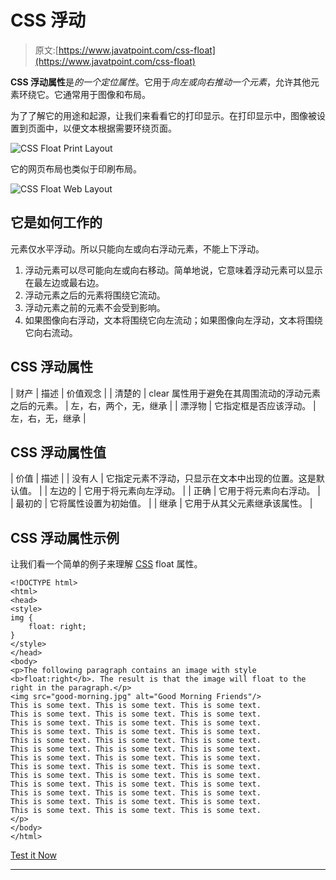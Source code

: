 # CSS 浮动

> 原文:[https://www.javatpoint.com/css-float](https://www.javatpoint.com/css-float)

**CSS 浮动属性**是*的一个定位属性*。它用于*向左或向右推动一个元素*，允许其他元素环绕它。它通常用于图像和布局。

为了了解它的用途和起源，让我们来看看它的打印显示。在打印显示中，图像被设置到页面中，以便文本根据需要环绕页面。

![CSS Float Print Layout](../Images/f9ba054066f0e0c609625759f4aad981.png)

它的网页布局也类似于印刷布局。

![CSS Float Web Layout](../Images/0a47a1d6c4976e14f754f5c903b47e82.png)

## 它是如何工作的

元素仅水平浮动。所以只能向左或向右浮动元素，不能上下浮动。

1.  浮动元素可以尽可能向左或向右移动。简单地说，它意味着浮动元素可以显示在最左边或最右边。
2.  浮动元素之后的元素将围绕它流动。
3.  浮动元素之前的元素不会受到影响。
4.  如果图像向右浮动，文本将围绕它向左流动；如果图像向左浮动，文本将围绕它向右流动。

## CSS 浮动属性

| 财产 | 描述 | 价值观念 |
| 清楚的 | clear 属性用于避免在其周围流动的浮动元素之后的元素。 | 左，右，两个，无，继承 |
| 漂浮物 | 它指定框是否应该浮动。 | 左，右，无，继承 |

## CSS 浮动属性值

| 价值 | 描述 |
| 没有人 | 它指定元素不浮动，只显示在文本中出现的位置。这是默认值。 |
| 左边的 | 它用于将元素向左浮动。 |
| 正确 | 它用于将元素向右浮动。 |
| 最初的 | 它将属性设置为初始值。 |
| 继承 | 它用于从其父元素继承该属性。 |

## CSS 浮动属性示例

让我们看一个简单的例子来理解 [CSS](https://www.javatpoint.com/css-tutorial) float 属性。

```
<!DOCTYPE html>
<html>
<head>
<style>
img {
    float: right;
}
</style>
</head>
<body>
<p>The following paragraph contains an image with style 
<b>float:right</b>. The result is that the image will float to the right in the paragraph.</p>
<img src="good-morning.jpg" alt="Good Morning Friends"/> 
This is some text. This is some text. This is some text.
This is some text. This is some text. This is some text.
This is some text. This is some text. This is some text.
This is some text. This is some text. This is some text.
This is some text. This is some text. This is some text.
This is some text. This is some text. This is some text.
This is some text. This is some text. This is some text.
This is some text. This is some text. This is some text.
This is some text. This is some text. This is some text.
This is some text. This is some text. This is some text.
This is some text. This is some text. This is some text.
This is some text. This is some text. This is some text.
This is some text. This is some text. This is some text.
</p>
</body>
</html>

```

[Test it Now](https://www.javatpoint.com/oprweb/test.jsp?filename=cssfloat1)

* * *